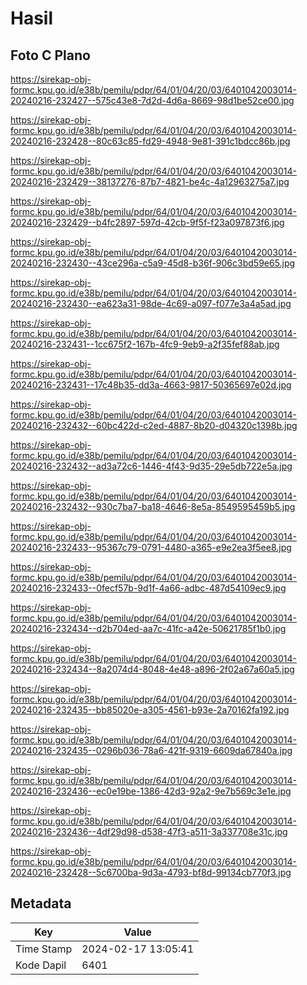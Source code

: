 # Hasil

## Foto C Plano

https://sirekap-obj-formc.kpu.go.id/e38b/pemilu/pdpr/64/01/04/20/03/6401042003014-20240216-232427--575c43e8-7d2d-4d6a-8669-98d1be52ce00.jpg

https://sirekap-obj-formc.kpu.go.id/e38b/pemilu/pdpr/64/01/04/20/03/6401042003014-20240216-232428--80c63c85-fd29-4948-9e81-391c1bdcc86b.jpg

https://sirekap-obj-formc.kpu.go.id/e38b/pemilu/pdpr/64/01/04/20/03/6401042003014-20240216-232429--38137276-87b7-4821-be4c-4a12963275a7.jpg

https://sirekap-obj-formc.kpu.go.id/e38b/pemilu/pdpr/64/01/04/20/03/6401042003014-20240216-232429--b4fc2897-597d-42cb-9f5f-f23a097873f6.jpg

https://sirekap-obj-formc.kpu.go.id/e38b/pemilu/pdpr/64/01/04/20/03/6401042003014-20240216-232430--43ce296a-c5a9-45d8-b36f-906c3bd59e65.jpg

https://sirekap-obj-formc.kpu.go.id/e38b/pemilu/pdpr/64/01/04/20/03/6401042003014-20240216-232430--ea623a31-98de-4c69-a097-f077e3a4a5ad.jpg

https://sirekap-obj-formc.kpu.go.id/e38b/pemilu/pdpr/64/01/04/20/03/6401042003014-20240216-232431--1cc675f2-167b-4fc9-9eb9-a2f35fef88ab.jpg

https://sirekap-obj-formc.kpu.go.id/e38b/pemilu/pdpr/64/01/04/20/03/6401042003014-20240216-232431--17c48b35-dd3a-4663-9817-50365697e02d.jpg

https://sirekap-obj-formc.kpu.go.id/e38b/pemilu/pdpr/64/01/04/20/03/6401042003014-20240216-232432--60bc422d-c2ed-4887-8b20-d04320c1398b.jpg

https://sirekap-obj-formc.kpu.go.id/e38b/pemilu/pdpr/64/01/04/20/03/6401042003014-20240216-232432--ad3a72c6-1446-4f43-9d35-29e5db722e5a.jpg

https://sirekap-obj-formc.kpu.go.id/e38b/pemilu/pdpr/64/01/04/20/03/6401042003014-20240216-232432--930c7ba7-ba18-4646-8e5a-8549595459b5.jpg

https://sirekap-obj-formc.kpu.go.id/e38b/pemilu/pdpr/64/01/04/20/03/6401042003014-20240216-232433--95367c79-0791-4480-a365-e9e2ea3f5ee8.jpg

https://sirekap-obj-formc.kpu.go.id/e38b/pemilu/pdpr/64/01/04/20/03/6401042003014-20240216-232433--0fecf57b-9d1f-4a66-adbc-487d54109ec9.jpg

https://sirekap-obj-formc.kpu.go.id/e38b/pemilu/pdpr/64/01/04/20/03/6401042003014-20240216-232434--d2b704ed-aa7c-41fc-a42e-50621785f1b0.jpg

https://sirekap-obj-formc.kpu.go.id/e38b/pemilu/pdpr/64/01/04/20/03/6401042003014-20240216-232434--8a2074d4-8048-4e48-a896-2f02a67a60a5.jpg

https://sirekap-obj-formc.kpu.go.id/e38b/pemilu/pdpr/64/01/04/20/03/6401042003014-20240216-232435--bb85020e-a305-4561-b93e-2a70162fa192.jpg

https://sirekap-obj-formc.kpu.go.id/e38b/pemilu/pdpr/64/01/04/20/03/6401042003014-20240216-232435--0296b036-78a6-421f-9319-6609da67840a.jpg

https://sirekap-obj-formc.kpu.go.id/e38b/pemilu/pdpr/64/01/04/20/03/6401042003014-20240216-232436--ec0e19be-1386-42d3-92a2-9e7b569c3e1e.jpg

https://sirekap-obj-formc.kpu.go.id/e38b/pemilu/pdpr/64/01/04/20/03/6401042003014-20240216-232436--4df29d98-d538-47f3-a511-3a337708e31c.jpg

https://sirekap-obj-formc.kpu.go.id/e38b/pemilu/pdpr/64/01/04/20/03/6401042003014-20240216-232428--5c6700ba-9d3a-4793-bf8d-99134cb770f3.jpg


## Metadata

| Key        | Value               |
| ---------- | ------------------- |
| Time Stamp | 2024-02-17 13:05:41 |
| Kode Dapil | 6401                |




